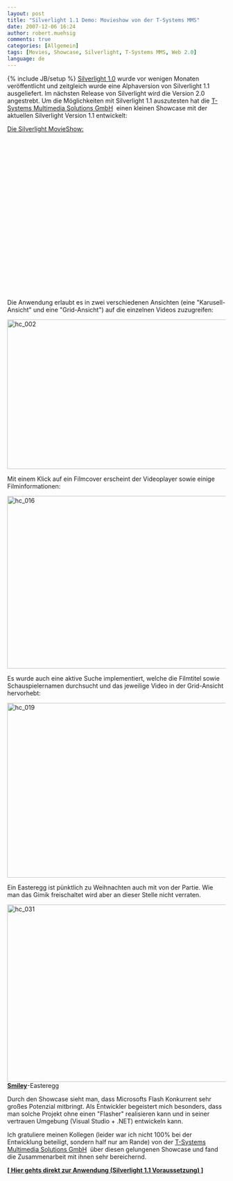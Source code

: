 ```yaml
---
layout: post
title: "Silverlight 1.1 Demo: Movieshow von der T-Systems MMS"
date: 2007-12-06 16:24
author: robert.muehsig
comments: true
categories: [Allgemein]
tags: [Movies, Showcase, Silverlight, T-Systems MMS, Web 2.0]
language: de
---
```

{% include JB/setup %}
<a href="http://de.wikipedia.org/wiki/Silverlight">Silverlight 1.0</a> wurde vor wenigen Monaten veröffentlicht und zeitgleich wurde eine Alphaversion von Silverlight 1.1 ausgeliefert. Im nächsten Release von Silverlight wird die Version 2.0 angestrebt. Um die Möglichkeiten mit Silverlight 1.1 auszutesten hat die <a href="http://www.t-systems-mms.com/mms/de/Startseite/index">T-Systems Multimedia Solutions GmbH</a>  einen kleinen Showcase mit der aktuellen Silverlight Version 1.1 entwickelt:

<a href="http://silverlight.t-systems-mms.eu/">Die Silverlight MovieShow:</a>

<object width="425" height="355"><param name="movie" value="http://www.youtube.com/v/UQMxsef5TgE&rel=1"></param><param name="wmode" value="transparent"></param><embed src="http://www.youtube.com/v/UQMxsef5TgE&rel=1" type="application/x-shockwave-flash" wmode="transparent" width="425" height="355"></embed></object>

</p>
Die Anwendung erlaubt es in zwei verschiedenen Ansichten (eine "Karusell-Ansicht" und eine "Grid-Ansicht") auf die einzelnen Videos zuzugreifen:

<a atomicselection="true" href="{{BASE_PATH}}/assets/wp-images/hc-002.jpg"><img border="0" width="513" src="{{BASE_PATH}}/assets/wp-images/hc-002-thumb.jpg" alt="hc_002" height="345" style="border: 0px" /></a>

Mit einem Klick auf ein Filmcover erscheint der Videoplayer sowie einige Filminformationen:

<a atomicselection="true" href="{{BASE_PATH}}/assets/wp-images/hc-016.jpg"><img border="0" width="508" src="{{BASE_PATH}}/assets/wp-images/hc-016-thumb.jpg" alt="hc_016" height="398" style="border: 0px" /></a>

Es wurde auch eine aktive Suche implementiert, welche die Filmtitel sowie Schauspielernamen durchsucht und das jeweilige Video in der Grid-Ansicht hervorhebt:

<a atomicselection="true" href="{{BASE_PATH}}/assets/wp-images/hc-019.jpg"><img border="0" width="513" src="{{BASE_PATH}}/assets/wp-images/hc-019-thumb.jpg" alt="hc_019" height="403" style="border: 0px" /></a>

Ein Easteregg ist pünktlich zu Weihnachten auch mit von der Partie. Wie man das Gimik freischaltet wird aber an dieser Stelle nicht verraten.

<a atomicselection="true" href="{{BASE_PATH}}/assets/wp-images/hc-031.jpg"><img border="0" width="521" src="{{BASE_PATH}}/assets/wp-images/hc-031-thumb.jpg" alt="hc_031" height="409" style="border: 0px" /></a>
<strong><u>Smiley</u></strong>-Easteregg

Durch den Showcase sieht man, dass Microsofts Flash Konkurrent sehr großes Potenzial mitbringt. Als Entwickler begeistert mich besonders, dass man solche Projekt ohne einen "Flasher" realisieren kann und in seiner vertrauen Umgebung (Visual Studio + .NET) entwickeln kann.

Ich gratuliere meinen Kollegen (leider war ich nicht 100% bei der Entwicklung beteiligt, sondern half nur am Rande) von der <a href="http://www.t-systems-mms.com/mms/de/Startseite/index">T-Systems Multimedia Solutions GmbH</a>  über diesen gelungenen Showcase und fand die Zusammenarbeit mit ihnen sehr bereichernd.

<strong><a href="http://silverlight.t-systems-mms.eu/MovieShow/">[ Hier gehts direkt zur Anwendung (Silverlight 1.1 Voraussetzung) ]</a></strong>
